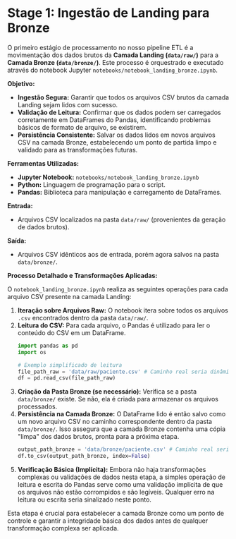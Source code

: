 # Stage 1: Ingestão de Landing para Bronze

O primeiro estágio de processamento no nosso pipeline ETL é a movimentação dos dados brutos da **Camada Landing (`data/raw/`)** para a **Camada Bronze (`data/bronze/`)**. Este processo é orquestrado e executado através do notebook Jupyter `notebooks/notebook_landing_bronze.ipynb`.

**Objetivo:**

* **Ingestão Segura:** Garantir que todos os arquivos CSV brutos da camada Landing sejam lidos com sucesso.
* **Validação de Leitura:** Confirmar que os dados podem ser carregados corretamente em DataFrames do Pandas, identificando problemas básicos de formato de arquivo, se existirem.
* **Persistência Consistente:** Salvar os dados lidos em novos arquivos CSV na camada Bronze, estabelecendo um ponto de partida limpo e validado para as transformações futuras.

**Ferramentas Utilizadas:**

* **Jupyter Notebook:** `notebooks/notebook_landing_bronze.ipynb`
* **Python:** Linguagem de programação para o script.
* **Pandas:** Biblioteca para manipulação e carregamento de DataFrames.

**Entrada:**

* Arquivos CSV localizados na pasta `data/raw/` (provenientes da geração de dados brutos).

**Saída:**

* Arquivos CSV idênticos aos de entrada, porém agora salvos na pasta `data/bronze/`.

**Processo Detalhado e Transformações Aplicadas:**

O `notebook_landing_bronze.ipynb` realiza as seguintes operações para cada arquivo CSV presente na camada Landing:

1.  **Iteração sobre Arquivos Raw:** O notebook itera sobre todos os arquivos `.csv` encontrados dentro da pasta `data/raw/`.
2.  **Leitura do CSV:** Para cada arquivo, o Pandas é utilizado para ler o conteúdo do CSV em um DataFrame.
    ```python
    import pandas as pd
    import os

    # Exemplo simplificado de leitura
    file_path_raw = 'data/raw/paciente.csv' # Caminho real seria dinâmico
    df = pd.read_csv(file_path_raw)
    ```
3.  **Criação da Pasta Bronze (se necessário):** Verifica se a pasta `data/bronze/` existe. Se não, ela é criada para armazenar os arquivos processados.
4.  **Persistência na Camada Bronze:** O DataFrame lido é então salvo como um novo arquivo CSV no caminho correspondente dentro da pasta `data/bronze/`. Isso assegura que a camada Bronze contenha uma cópia "limpa" dos dados brutos, pronta para a próxima etapa.
    ```python
    output_path_bronze = 'data/bronze/paciente.csv' # Caminho real seria dinâmico
    df.to_csv(output_path_bronze, index=False)
    ```
5.  **Verificação Básica (Implícita):** Embora não haja transformações complexas ou validações de dados nesta etapa, a simples operação de leitura e escrita do Pandas serve como uma validação implícita de que os arquivos não estão corrompidos e são legíveis. Qualquer erro na leitura ou escrita seria sinalizado neste ponto.

Esta etapa é crucial para estabelecer a camada Bronze como um ponto de controle e garantir a integridade básica dos dados antes de qualquer transformação complexa ser aplicada.